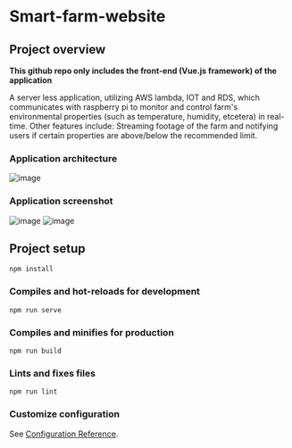 # Smart-farm-website

## Project overview

**This github repo  only includes the front-end (Vue.js framework) of the application**

A server less application, utilizing AWS lambda, IOT and RDS, which communicates with raspberry pi to monitor and control farm's environmental properties (such as temperature, humidity, etcetera) in real-time. Other features include: Streaming footage of the farm and notifying users if certain properties are above/below the recommended limit. 

### Application architecture

![image](https://user-images.githubusercontent.com/42161058/115119608-87314100-9fd3-11eb-8abd-8783fa85c1fc.png)


### Application screenshot  

![image](https://user-images.githubusercontent.com/42161058/115119366-30773780-9fd2-11eb-907c-bc2b774b75bb.png)
![image](https://user-images.githubusercontent.com/42161058/115119550-20ac2300-9fd3-11eb-9380-956e629122b2.png)


## Project setup
```
npm install
```

### Compiles and hot-reloads for development
```
npm run serve
```

### Compiles and minifies for production
```
npm run build
```

### Lints and fixes files
```
npm run lint
```

### Customize configuration
See [Configuration Reference](https://cli.vuejs.org/config/).
